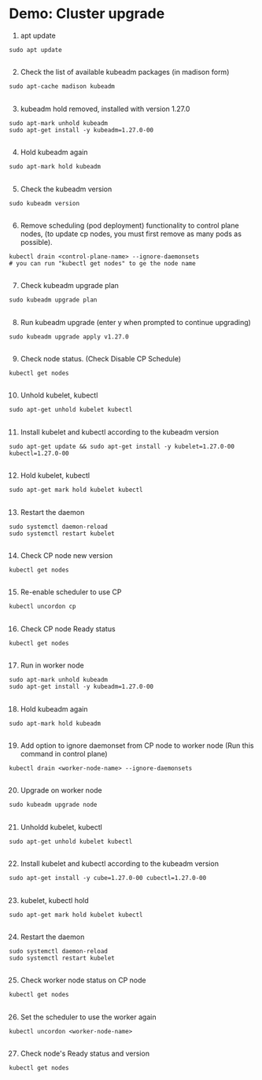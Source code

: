 # Demo: Cluster upgrade

1. apt update

```
sudo apt update
```

##

2. Check the list of available kubeadm packages (in madison form)

```
sudo apt-cache madison kubeadm
```

##

3. kubeadm hold removed, installed with version 1.27.0

```
sudo apt-mark unhold kubeadm
sudo apt-get install -y kubeadm=1.27.0-00
```

##

4. Hold kubeadm again

```
sudo apt-mark hold kubeadm
```

##

5. Check the kubeadm version

```
sudo kubeadm version
```

##

6. Remove scheduling (pod deployment) functionality to control plane nodes, (to update cp nodes, you must first remove as many pods as possible).

```
kubectl drain <control-plane-name> --ignore-daemonsets
# you can run "kubectl get nodes" to ge the node name
```

##

7. Check kubeadm upgrade plan

```
sudo kubeadm upgrade plan
```

##

8. Run kubeadm upgrade (enter y when prompted to continue upgrading)

```
sudo kubeadm upgrade apply v1.27.0
```

##

9. Check node status. (Check Disable CP Schedule)

```
kubectl get nodes
```

##

10. Unhold kubelet, kubectl 

```
sudo apt-get unhold kubelet kubectl
```

##

11. Install kubelet and kubectl according to the kubeadm version

```
sudo apt-get update && sudo apt-get install -y kubelet=1.27.0-00 kubectl=1.27.0-00
```

##

12. Hold kubelet, kubectl 

```
sudo apt-get mark hold kubelet kubectl
```

##

13. Restart the daemon

```
sudo systemctl daemon-reload
sudo systemctl restart kubelet
```

##

14. Check CP node new version

```
kubectl get nodes
```

##

15. Re-enable scheduler to use CP

```
kubectl uncordon cp
```

##

16. Check CP node Ready status

```
kubectl get nodes
```

## 

17. Run in worker node

```
sudo apt-mark unhold kubeadm
sudo apt-get install -y kubeadm=1.27.0-00
```

##

18. Hold kubeadm again

```
sudo apt-mark hold kubeadm
```

##

19. Add option to ignore daemonset from CP node to worker node (Run this command in control plane)

```
kubectl drain <worker-node-name> --ignore-daemonsets
```

##

20. Upgrade on worker node

```
sudo kubeadm upgrade node
```

##

21. Unholdd kubelet, kubectl 

```
sudo apt-get unhold kubelet kubectl
```

##

22. Install kubelet and kubectl according to the kubeadm version

```
sudo apt-get install -y cube=1.27.0-00 cubectl=1.27.0-00
```

##

23. kubelet, kubectl hold

```
sudo apt-get mark hold kubelet kubectl
```

##

24. Restart the daemon

```
sudo systemctl daemon-reload
sudo systemctl restart kubelet
```

##

25. Check worker node status on CP node

```
kubectl get nodes
```

##

26. Set the scheduler to use the worker again

```
kubectl uncordon <worker-node-name>
```

##

27. Check node's Ready status and version

```
kubectl get nodes
```
